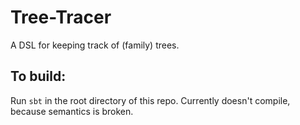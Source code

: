 # Tree-Tracer

A DSL for keeping track of (family) trees.

## To build:

Run `sbt` in the root directory of this repo.  Currently doesn't compile, because semantics is broken.
